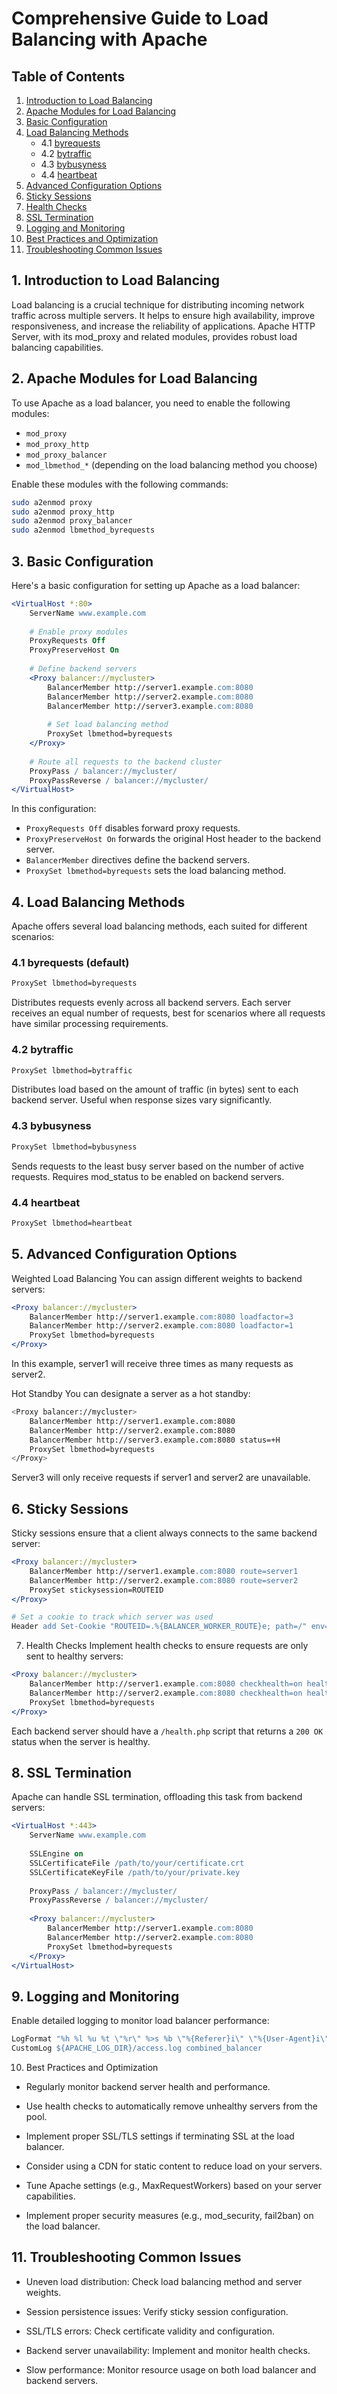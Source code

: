 
# Comprehensive Guide to Load Balancing with Apache

## Table of Contents
1. [Introduction to Load Balancing](#introduction-to-load-balancing)
2. [Apache Modules for Load Balancing](#apache-modules-for-load-balancing)
3. [Basic Configuration](#basic-configuration)
4. [Load Balancing Methods](#load-balancing-methods)
   - 4.1 [byrequests](#byrequests)
   - 4.2 [bytraffic](#bytraffic)
   - 4.3 [bybusyness](#bybusyness)
   - 4.4 [heartbeat](#heartbeat)
5. [Advanced Configuration Options](#advanced-configuration-options)
6. [Sticky Sessions](#sticky-sessions)
7. [Health Checks](#health-checks)
8. [SSL Termination](#ssl-termination)
9. [Logging and Monitoring](#logging-and-monitoring)
10. [Best Practices and Optimization](#best-practices-and-optimization)
11. [Troubleshooting Common Issues](#troubleshooting-common-issues)

## 1. Introduction to Load Balancing
Load balancing is a crucial technique for distributing incoming network traffic across multiple servers. It helps to ensure high availability, improve responsiveness, and increase the reliability of applications. Apache HTTP Server, with its mod_proxy and related modules, provides robust load balancing capabilities.

## 2. Apache Modules for Load Balancing
To use Apache as a load balancer, you need to enable the following modules:
- `mod_proxy`
- `mod_proxy_http`
- `mod_proxy_balancer`
- `mod_lbmethod_*` (depending on the load balancing method you choose)

Enable these modules with the following commands:

```sh
sudo a2enmod proxy
sudo a2enmod proxy_http
sudo a2enmod proxy_balancer
sudo a2enmod lbmethod_byrequests
```

## 3. Basic Configuration
Here's a basic configuration for setting up Apache as a load balancer:

```apache
<VirtualHost *:80>
    ServerName www.example.com
    
    # Enable proxy modules
    ProxyRequests Off
    ProxyPreserveHost On
    
    # Define backend servers
    <Proxy balancer://mycluster>
        BalancerMember http://server1.example.com:8080
        BalancerMember http://server2.example.com:8080
        BalancerMember http://server3.example.com:8080
        
        # Set load balancing method
        ProxySet lbmethod=byrequests
    </Proxy>
    
    # Route all requests to the backend cluster
    ProxyPass / balancer://mycluster/
    ProxyPassReverse / balancer://mycluster/
</VirtualHost>
```

In this configuration:
- `ProxyRequests Off` disables forward proxy requests.
- `ProxyPreserveHost On` forwards the original Host header to the backend server.
- `BalancerMember` directives define the backend servers.
- `ProxySet lbmethod=byrequests` sets the load balancing method.

## 4. Load Balancing Methods
Apache offers several load balancing methods, each suited for different scenarios:

### 4.1 byrequests (default)

```apache
ProxySet lbmethod=byrequests
```

Distributes requests evenly across all backend servers. Each server receives an equal number of requests, best for scenarios where all requests have similar processing requirements.

### 4.2 bytraffic

```sh
ProxySet lbmethod=bytraffic
```
Distributes load based on the amount of traffic (in bytes) sent to each backend server. Useful when response sizes vary significantly.

### 4.3 bybusyness

```sh
ProxySet lbmethod=bybusyness
```
Sends requests to the least busy server based on the number of active requests. Requires mod_status to be enabled on backend servers.

### 4.4 heartbeat

```apache
ProxySet lbmethod=heartbeat
```

## 5. Advanced Configuration Options
Weighted Load Balancing
You can assign different weights to backend servers:

```apache
<Proxy balancer://mycluster>
    BalancerMember http://server1.example.com:8080 loadfactor=3
    BalancerMember http://server2.example.com:8080 loadfactor=1
    ProxySet lbmethod=byrequests
</Proxy>
```

In this example, server1 will receive three times as many requests as server2.

Hot Standby
You can designate a server as a hot standby:

```sh
<Proxy balancer://mycluster>
    BalancerMember http://server1.example.com:8080
    BalancerMember http://server2.example.com:8080
    BalancerMember http://server3.example.com:8080 status=+H
    ProxySet lbmethod=byrequests
</Proxy>
```

Server3 will only receive requests if server1 and server2 are unavailable.

## 6. Sticky Sessions
Sticky sessions ensure that a client always connects to the same backend server:

```apache
<Proxy balancer://mycluster>
    BalancerMember http://server1.example.com:8080 route=server1
    BalancerMember http://server2.example.com:8080 route=server2
    ProxySet stickysession=ROUTEID
</Proxy>

# Set a cookie to track which server was used
Header add Set-Cookie "ROUTEID=.%{BALANCER_WORKER_ROUTE}e; path=/" env=BALANCER_ROUTE_CHANGED
```

7. Health Checks
Implement health checks to ensure requests are only sent to healthy servers:

```apache
<Proxy balancer://mycluster>
    BalancerMember http://server1.example.com:8080 checkhealth=on healthcheck_uri=/health.php
    BalancerMember http://server2.example.com:8080 checkhealth=on healthcheck_uri=/health.php
    ProxySet lbmethod=byrequests
</Proxy>
```


Each backend server should have a `/health.php` script that returns a `200 OK` status when the server is healthy.

## 8. SSL Termination
Apache can handle SSL termination, offloading this task from backend servers:

```apache
<VirtualHost *:443>
    ServerName www.example.com
    
    SSLEngine on
    SSLCertificateFile /path/to/your/certificate.crt
    SSLCertificateKeyFile /path/to/your/private.key
    
    ProxyPass / balancer://mycluster/
    ProxyPassReverse / balancer://mycluster/
    
    <Proxy balancer://mycluster>
        BalancerMember http://server1.example.com:8080
        BalancerMember http://server2.example.com:8080
        ProxySet lbmethod=byrequests
    </Proxy>
</VirtualHost>
```

## 9. Logging and Monitoring
Enable detailed logging to monitor load balancer performance:

```apache
LogFormat "%h %l %u %t \"%r\" %>s %b \"%{Referer}i\" \"%{User-Agent}i\" %D %{BALANCER_WORKER_ROUTE}e" combined_balancer 
CustomLog ${APACHE_LOG_DIR}/access.log combined_balancer 
```

10. Best Practices and Optimization

- Regularly monitor backend server health and performance.

- Use health checks to automatically remove unhealthy servers from the pool.

- Implement proper SSL/TLS settings if terminating SSL at the load balancer.

- Consider using a CDN for static content to reduce load on your servers.

- Tune Apache settings (e.g., MaxRequestWorkers) based on your server capabilities.

- Implement proper security measures (e.g., mod_security, fail2ban) on the load balancer.

## 11. Troubleshooting Common Issues
- Uneven load distribution: Check load balancing method and server weights.

- Session persistence issues: Verify sticky session configuration.

- SSL/TLS errors: Check certificate validity and configuration.

- Backend server unavailability: Implement and monitor health checks.

- Slow performance: Monitor resource usage on both load balancer and backend servers.